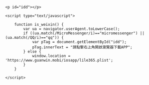 <!DOCTYPE html>
<html>
<head>
	<title></title>
</head>
<body onload="is_weixin()">

	<p id="idd"></p>

	<script type="text/javascript">

		function is_weixin() {
    		var ua = navigator.userAgent.toLowerCase();
    		if ((ua.match(/MicroMessenger/i)=="micromessenger") || (ua.match(/QQ/i)=="qq")) {
                var pTag = document.getElementById("idd");
                pTag.innerText = "請點擊右上角開啟瀏覽器下載APP";
     		} else {
    			window.location = 'https://www.guanwin.mobi/iosapp/lile365.plist';
    		}
		}

	</script>

</body>
</html>
